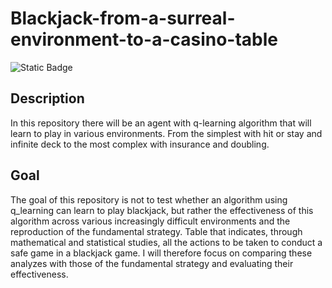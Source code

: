 # Blackjack-from-a-surreal-environment-to-a-casino-table

![Static Badge](https://img.shields.io/badge/Version-3.12.6-%233776AB?logo=python)

## Description

In this repository there will be an agent with q-learning algorithm that will learn to play in various environments. From the simplest with hit or stay and infinite deck to the most complex with insurance and doubling.

## Goal

The goal of this repository is not to test whether an algorithm using q_learning can learn to play blackjack, but rather the effectiveness of this algorithm across various increasingly difficult environments and the reproduction of the fundamental strategy. Table that indicates, through mathematical and statistical studies, all the actions to be taken to conduct a safe game in a blackjack game. I will therefore focus on comparing these analyzes with those of the fundamental strategy and evaluating their effectiveness.
